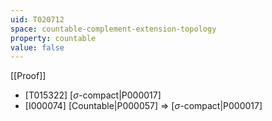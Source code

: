 ```yaml
---
uid: T020712
space: countable-complement-extension-topology
property: countable
value: false
---
```

[[Proof]]

* [T015322] [$\sigma$-compact|P000017]
* [I000074] [Countable|P000057] => [$\sigma$-compact|P000017]

